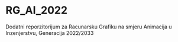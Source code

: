 # RG_AI_2022
Dodatni reporzitorijum za Racunarsku Grafiku na smjeru Animacija u Inzenjerstvu, Generacija 2022/2033

